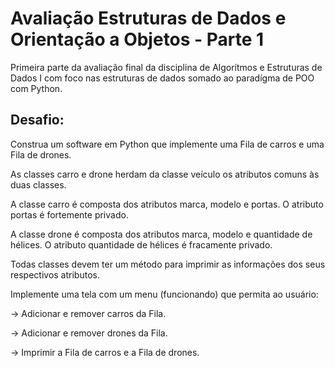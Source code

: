 # Avaliação Estruturas de Dados e Orientação a Objetos - Parte 1

Primeira parte da avaliação final da disciplina de Algorítmos e Estruturas de Dados I com foco nas estruturas de dados somado ao paradígma de POO com Python.

## Desafio:
Construa um software em Python que implemente uma Fila de carros e uma Fila de drones.

As classes carro e drone herdam da classe veículo os atributos comuns às duas classes.

A classe carro é composta dos atributos marca, modelo e portas. O atributo portas é fortemente privado.

A classe drone é composta dos atributos marca, modelo e quantidade de hélices. O atributo quantidade de hélices é fracamente privado.

Todas classes devem ter um método para imprimir as informações dos seus respectivos atributos.

Implemente uma tela com um menu (funcionando) que permita ao usuário:

-> Adicionar e remover carros da Fila.

-> Adicionar e remover drones da Fila.

-> Imprimir a Fila de carros e a Fila de drones.